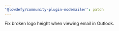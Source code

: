 ```yaml
---
'@lowdefy/community-plugin-nodemailer': patch
---
```


Fix broken logo height when viewing email in Outlook.
